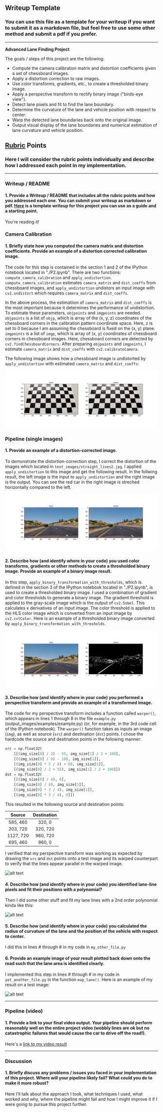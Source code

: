 ## Writeup Template

### You can use this file as a template for your writeup if you want to submit it as a markdown file, but feel free to use some other method and submit a pdf if you prefer.

---

**Advanced Lane Finding Project**

The goals / steps of this project are the following:

* Compute the camera calibration matrix and distortion coefficients given a set of chessboard images.
* Apply a distortion correction to raw images.
* Use color transforms, gradients, etc., to create a thresholded binary image.
* Apply a perspective transform to rectify binary image ("birds-eye view").
* Detect lane pixels and fit to find the lane boundary.
* Determine the curvature of the lane and vehicle position with respect to center.
* Warp the detected lane boundaries back onto the original image.
* Output visual display of the lane boundaries and numerical estimation of lane curvature and vehicle position.

[//]: # (Image References)

[image1-0]: ./output_images/undistort_output_checkboard.png "Undistortion 0"
[image1-1]: ./output_images/undistort_output_0.png "Undistortion 1"
[image1-2]: ./output_images/undistort_output_1.png "Undistortion 2"
[image2]: ./output_images/binary_output_1.png "Binary Threshold 2"
[image3]: ./output_images/ptransform_output_1.png "PTransform 2"
[image4]: ./examples/warped_straight_lines.jpg "Warp Example"
[image5]: ./examples/color_fit_lines.jpg "Fit Visual"
[image6]: ./examples/example_output.jpg "Output"
[video1]: ./project_video.mp4 "Video"

## [Rubric](https://review.udacity.com/#!/rubrics/571/view) Points

### Here I will consider the rubric points individually and describe how I addressed each point in my implementation.  

---

### Writeup / README

#### 1. Provide a Writeup / README that includes all the rubric points and how you addressed each one.  You can submit your writeup as markdown or pdf.  [Here](https://github.com/udacity/CarND-Advanced-Lane-Lines/blob/master/writeup_template.md) is a template writeup for this project you can use as a guide and a starting point.  

You're reading it!

### Camera Calibration

#### 1. Briefly state how you computed the camera matrix and distortion coefficients. Provide an example of a distortion corrected calibration image.

The code for this step is contained in the section 1 and 2 of the IPython notebook located in "./P2.ipynb". There are two functions: `compute_camera_calibration` and `apply_undistortion`. `compute_camera_calibration` estimates `camera_matrix` and `dist_coeffs` from chessboard images, and `apply_undistortion` undistors an input image with `cv2.undistort` which requires `camera_matrix` and `dist_coeffs`.

In the above process, the estimatiion of `camera_matrix` and `dist_coeffs` is the most important because it determines the performance of undistortion. To estimate these parameters, `objpoints` and `imgpoints` are needed. `objpoints` is a list of `objp`, which is array of the (x, y, z) coordinates of the chessboard corners in the calibration pattern coordinate space. Here, z is set to 0 because I am assuming the chessboard is fixed on the (x, y) plane. `imgpoints` is a list of `imgp`, which is array of (x, y) coordinates of chessboard corners in chessboard images. Here, chessboard corners are detected by `cv2.findChessboardCorners`. After preparing `objpoints` and `imgpoints`, I estimate `camera_matrix` and `dist_coeffs` with `cv2.calibrateCamera`.

The following image shows how a chessboard image is undistorted by `apply_undistortion` with estimated `camera_matrix` and `dist_coeffs`:

![alt text][image1-0]

### Pipeline (single images)

#### 1. Provide an example of a distortion-corrected image.

To demonstrate the distortion-correction step, I correct the distortion of the images which located in `test_images/straight_lines2.jpg`. I applied `apply_undistortion` to this image and get the following result. In the follwing result, the left image is the input to `apply_undistortion` and the right image is the output. You can see the red car in the right image is streched horizontally compared to the left.

![alt_text][image1-2]

#### 2. Describe how (and identify where in your code) you used color transforms, gradients or other methods to create a thresholded binary image.  Provide an example of a binary image result.

In this step, `apply_binary_transformation_with_thresholds`, which is defined in the section 3 of the IPython notebook located in "./P2.ipynb", is used to create a thresholded binary image. I used a combination of gradient and color thresholds to generate a binary image. The gradient threshold is applied to the gray-scale image which is the output of `cv2.Sobel`. This calculates x derivatives of an input image. The color threshold is applied to the HLS color image which is converted from an input image by `cv2.cvtColor`. Here is an example of a thresholded binary image converted by `apply_binary_transformation_with_thresholds`.

![alt text][image2]

#### 3. Describe how (and identify where in your code) you performed a perspective transform and provide an example of a transformed image.

The code for my perspective transform includes a function called `warper()`, which appears in lines 1 through 8 in the file `example.py` (output_images/examples/example.py) (or, for example, in the 3rd code cell of the IPython notebook).  The `warper()` function takes as inputs an image (`img`), as well as source (`src`) and destination (`dst`) points.  I chose the hardcode the source and destination points in the following manner:

```python
src = np.float32(
    [[(img_size[0] / 2) - 55, img_size[1] / 2 + 100],
    [((img_size[0] / 6) - 10), img_size[1]],
    [(img_size[0] * 5 / 6) + 60, img_size[1]],
    [(img_size[0] / 2 + 55), img_size[1] / 2 + 100]])
dst = np.float32(
    [[(img_size[0] / 4), 0],
    [(img_size[0] / 4), img_size[1]],
    [(img_size[0] * 3 / 4), img_size[1]],
    [(img_size[0] * 3 / 4), 0]])
```

This resulted in the following source and destination points:

| Source        | Destination   | 
|:-------------:|:-------------:| 
| 585, 460      | 320, 0        | 
| 203, 720      | 320, 720      |
| 1127, 720     | 960, 720      |
| 695, 460      | 960, 0        |

I verified that my perspective transform was working as expected by drawing the `src` and `dst` points onto a test image and its warped counterpart to verify that the lines appear parallel in the warped image.

![alt text][image4]

#### 4. Describe how (and identify where in your code) you identified lane-line pixels and fit their positions with a polynomial?

Then I did some other stuff and fit my lane lines with a 2nd order polynomial kinda like this:

![alt text][image5]

#### 5. Describe how (and identify where in your code) you calculated the radius of curvature of the lane and the position of the vehicle with respect to center.

I did this in lines # through # in my code in `my_other_file.py`

#### 6. Provide an example image of your result plotted back down onto the road such that the lane area is identified clearly.

I implemented this step in lines # through # in my code in `yet_another_file.py` in the function `map_lane()`.  Here is an example of my result on a test image:

![alt text][image6]

---

### Pipeline (video)

#### 1. Provide a link to your final video output.  Your pipeline should perform reasonably well on the entire project video (wobbly lines are ok but no catastrophic failures that would cause the car to drive off the road!).

Here's a [link to my video result](./project_video.mp4)

---

### Discussion

#### 1. Briefly discuss any problems / issues you faced in your implementation of this project.  Where will your pipeline likely fail?  What could you do to make it more robust?

Here I'll talk about the approach I took, what techniques I used, what worked and why, where the pipeline might fail and how I might improve it if I were going to pursue this project further.  
